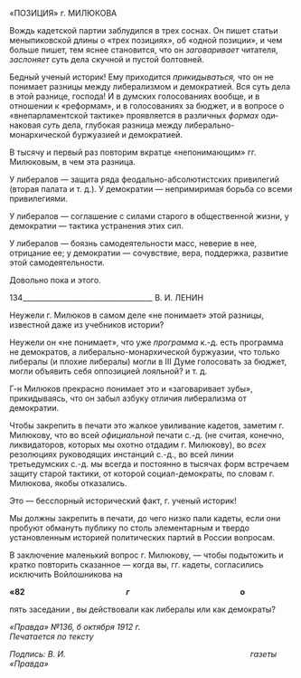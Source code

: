 «ПОЗИЦИЯ» г. МИЛЮКОВА

Вождь кадетской партии заблудился в трех соснах. Он пишет статьи меныпиковской длины о «трех позициях», об «одной позиции», и чем больше пишет, тем яснее стано­вится, что он _заговаривает_ читателя, _заслоняет_ суть дела скучной и пустой болтовней.

Бедный ученый историк! Ему приходится _прикидываться,_ что он не понимает раз­ницы между либерализмом и демократией. Вся суть дела в этой разнице, господа! И в думских голосованиях вообще, и в отношении к «реформам», и в голосованиях за бюд­жет, и в вопросе о «внепарламентской тактике» проявляется в различных _формах_ оди­наковая _суть_ дела, глубокая разница между либерально-монархической буржуазией и демократией.

В тысячу и первый раз повторим вкратце «непонимающим» гг. Милюковым, в чем эта разница.

У либералов — защита ряда феодально-абсолютистских привилегий (вторая палата и т. д.). У демократии — непримиримая борьба со всеми привилегиями.

У либералов — соглашение с силами старого в общественной жизни, у демократии — тактика устранения этих сил.

У либералов — боязнь самодеятельности масс, неверие в нее, отрицание ее; у демо­кратии — сочувствие, вера, поддержка, развитие этой самодеятельности.

Довольно пока и этого.

  

134____________________________________ В. И. ЛЕНИН

Неужели г. Милюков в самом деле «не понимает» этой разницы, известной даже из учебников истории?

Неужели он «не понимает», что уже _программа_ к.-д. есть программа не демократов, а либерально-монархической буржуазии, что только либералы (и плохие либералы) могли в III Думе голосовать за бюджет, могли объявить себя оппозицией лояльной? и т. д.

Г-н Милюков прекрасно понимает это и «заговаривает зубы», прикидываясь, что он забыл азбуку отличия либерализма от демократии.

Чтобы закрепить в печати это жалкое увиливание кадетов, заметим г. Милюкову, что во всей _официальной_ печати с.-д. (не считая, конечно, ликвидаторов, которых мы охот­но отдадим г. Милюкову), во _всех_ резолюциях руководящих инстанций с.-д., во всей линии третьедумских с.-д. мы всегда и постоянно в тысячах форм встречаем защиту старой тактики, от которой социал-демократы, по словам г. Милюкова, якобы отказа­лись.

Это — бесспорный исторический факт, г. ученый историк!

Мы должны закрепить в печати, до чего низко пали кадеты, если они пробуют обма­нуть публику по столь элементарным и твердо установленным историей политических партий в России вопросам.

В заключение маленький вопрос г. Милюкову, — чтобы подытожить и кратко по­вторить сказанное — когда вы, гг. кадеты, согласились исключить Войлошникова на

**«82                                                      _г_                                                           о**

пять заседании , вы действовали как либералы или как демократы?

_«Правда» №136, б октября 1912 г.                                                           Печатается по тексту_

_Подпись: В. И.                                                                                   газеты «Правда»_
